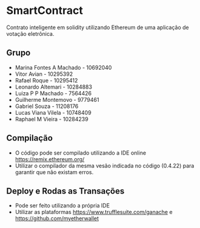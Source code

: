 # SmartContract

Contrato inteligente em solidity utilizando Ethereum de uma aplicação de votação eletrônica.

## Grupo
- Marina Fontes A Machado - 10692040
- Vitor Avian - 10295392
- Rafael Roque - 10295412
- Leonardo Altemari - 10284883
- Luiza P P Machado - 7564426
- Guilherme Montemovo - 9779461
- Gabriel Souza - 11208176
- Lucas Viana Vilela - 10748409
- Raphael M Vieira - 10284239


## Compilação
- O código pode ser compilado utilizando a IDE online https://remix.ethereum.org/
- Utilizar o compilador da mesma vesão indicada no código (0.4.22) para garantir que não existam erros.

## Deploy e Rodas as Transações
- Pode ser feito utilizando a própria IDE
- Utilizar as plataformas https://www.trufflesuite.com/ganache e https://github.com/myetherwallet

